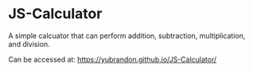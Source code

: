 # JS-Calculator 

A simple calcuator that can perform addition, subtraction, multiplication, and division.


Can be accessed at: https://yubrandon.github.io/JS-Calculator/